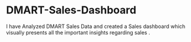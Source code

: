 # DMART-Sales-Dashboard
I have Analyzed DMART Sales Data and created a Sales dashboard which visually presents all the important insights regarding sales . 
